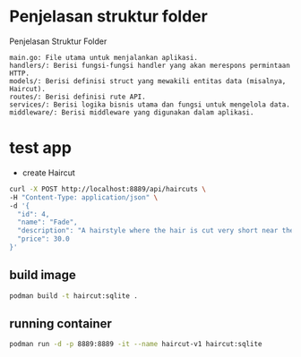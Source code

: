 # Penjelasan struktur folder

Penjelasan Struktur Folder

    main.go: File utama untuk menjalankan aplikasi.
    handlers/: Berisi fungsi-fungsi handler yang akan merespons permintaan HTTP.
    models/: Berisi definisi struct yang mewakili entitas data (misalnya, Haircut).
    routes/: Berisi definisi rute API.
    services/: Berisi logika bisnis utama dan fungsi untuk mengelola data.
    middleware/: Berisi middleware yang digunakan dalam aplikasi.

# test app

- create Haircut

```bash
curl -X POST http://localhost:8889/api/haircuts \
-H "Content-Type: application/json" \
-d '{
  "id": 4,
  "name": "Fade",
  "description": "A hairstyle where the hair is cut very short near the skin and gradually gets longer.",
  "price": 30.0
}'
```

## build image

```bash
podman build -t haircut:sqlite .
```

## running container

```bash
podman run -d -p 8889:8889 -it --name haircut-v1 haircut:sqlite
```
